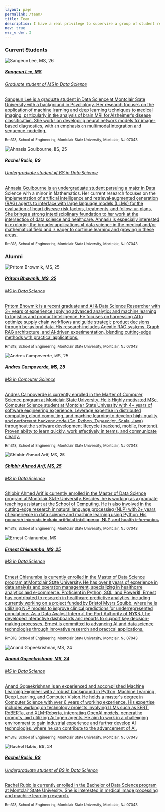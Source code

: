 ```yaml
---
layout: page
permalink: /team/
title: Team
description: I have a real privilege to supervise a group of student researchers to carry out various clinical and biomedical informatics studies. Here are the members affiliated with my research group.
nav: true
nav_order: 2
---
```


<h3 class="mt-4">Current Students</h3>


<div class="card hoverable">
        <div class="row no-gutters">
            <div class="col-sm-4 col-md-3">
                <img src="../assets/img/profile/SangeunLee.png" class="card-img img-fluid" alt="Sangeun Lee, MS, 26">
            </div>
            <div class="team col-sm-8 col-md-9">
                <div class="card-body">
                     <a href="https://www.linkedin.com/in/ahnasia-goulbourne-302920190" target="_blank" rel="noopener noreferrer">
                    <h5 class="card-title"> Sangeun Lee, MS</h5>
                    <h6 class="card-subtitle mb-2 text-muted">Graduate student of MS in Data Science</h6>
                    <p class="card-text">
                        Sangeun Lee is a graduate student in Data Science at Montclair State University with a background in Psychology. Her research focuses on the application of machine learning and deep learning techniques to medical imaging, particularly in the analysis of brain MRI for Alzheimer’s disease classification. 
                        She works on developing neural network models for image-based diagnostics, with an emphasis on multimodal integration and sequence modeling.
                    </p>
                    </a>
                        <a href="mailto:lees37@montclair.edu" class="card-link"><i class="fas fa-envelope"></i></a>
                        <a href="https://www.linkedin.com/in/sangeun-lee-480a35361/" class="card-link" target="_blank" rel="noopener noreferrer"><i class="fas fa-globe"></i></a>
                    <p class="card-text">
                        <small class="test-muted"><i class="fas fa-thumbtack"></i> Rm318, School of Engineering, Montclair State University, Montclair, NJ 07043
                        </small>
                    </p>
                </div>
            </div>
        </div>
</div>

<div class="mt-3"></div>

<div class="card hoverable">
        <div class="row no-gutters">
            <div class="col-sm-4 col-md-3">
                <img src="../assets/img/profile/AhnasiaGoulbourne.jpg" class="card-img img-fluid" alt="Ahnasia Goulbourne, BS, 25">
            </div>
            <div class="team col-sm-8 col-md-9">
                <div class="card-body">
                     <a href="https://www.linkedin.com/in/ahnasia-goulbourne-302920190" target="_blank" rel="noopener noreferrer">
                    <h5 class="card-title"> Rachel Rubio, BS</h5>
                    <h6 class="card-subtitle mb-2 text-muted">Undergraduate student of BS in Data Science</h6>
                    <p class="card-text">
                        Ahnasia Goulbourne is an undergraduate student pursuing a major in Data Science with a minor in Mathematics. Her current research focuses on the implementation of artificial intelligence and retrieval-augmented generation (RAG) agents to interface with large language models (LLMs) for the evaluation of heart disease risk factors, treatments, and follow-up plans. 
                        She brings a strong interdisciplinary foundation to her work at the intersection of data science and healthcare. Ahnasia is especially interested in exploring the broader applications of data science in the medical and/or mathematical field and is eager to continue learning and growing in these areas.
                    </p>
                    </a>
                        <a href="mailto:goulbournea1@montclair.edu" class="card-link"><i class="fas fa-envelope"></i></a>
                        <a href="https://www.linkedin.com/in/Rachel2025/" class="card-link" target="_blank" rel="noopener noreferrer"><i class="fas fa-globe"></i></a>
                    <p class="card-text">
                        <small class="test-muted"><i class="fas fa-thumbtack"></i> Rm318, School of Engineering, Montclair State University, Montclair, NJ 07043
                        </small>
                    </p>
                </div>
            </div>
        </div>
</div>



<h3 class="mt-4">Alumni</h3>

<div class="card hoverable">
        <div class="row no-gutters">
            <div class="col-sm-4 col-md-3">
                <img src="../assets/img/profile/PritomBhowmik.jpg" class="card-img img-fluid" alt="Pritom Bhowmik, MS, 25">
            </div>
            <div class="team col-sm-8 col-md-9">
                <div class="card-body">
                     <a href="https://linkedin.com/in/bhowmikpritom" target="_blank" rel="noopener noreferrer">
                    <h5 class="card-title"> Pritom Bhowmik, MS, 25</h5>
                    <h6 class="card-subtitle mb-2 text-muted">MS in Data Science</h6>
                    <p class="card-text">
                        Pritom Bhowmik is a recent graduate and AI & Data Science Researcher with 3+ years of experience applying advanced analytics and machine learning to logistics and product intelligence. 
                        He focuses on harnessing AI to optimize supply chain workflows and guide strategic product decisions through behavioral data. His research includes Agentic RAG systems, Graph RAG architecture, and AI-driven experimentation, blending cutting-edge methods with practical applications.
                    </p>
                    </a>
                        <a href="mailto:bhowmikp1@montclair.edu" class="card-link"><i class="fas fa-envelope"></i></a>
                        <a href="tel:+1%20862%20399%209031" class="card-link"><i class="fas fa-phone"></i></a>
                        <a href="https://pritom02bh.github.io/" class="card-link"><i class="fab fa-github"></i></a>
                        <a href="https://linkedin.com/in/bhowmikpritom" class="card-link" target="_blank" rel="noopener noreferrer"><i class="fas fa-globe"></i></a>
                    <p class="card-text">
                        <small class="test-muted"><i class="fas fa-thumbtack"></i> Rm318, School of Engineering, Montclair State University, Montclair, NJ 07043
                        </small>
                    </p>
                </div>
            </div>
        </div>
</div>

<div class="mt-3"></div>

<div class="card hoverable">
        <div class="row no-gutters">
            <div class="col-sm-4 col-md-3">
                <img src="../assets/img/profile/AndresCampoverde.png" class="card-img img-fluid" alt="Andres Campoverde, MS, 25">
            </div>
            <div class="team col-sm-8 col-md-9">
                <div class="card-body">
                     <a href="https://linkedin.com/in/wilson-andres-campoverde" target="_blank" rel="noopener noreferrer">
                    <h5 class="card-title"> Andres Campoverde, MS, 25</h5>
                    <h6 class="card-subtitle mb-2 text-muted">MS in Computer Science</h6>
                    <p class="card-text">
                        Andres Campoverde is currently enrolled in the Master of Computer Science program at Montclair State University. 
                        He is Highly motivated MSc. Computer Science student at Montclair State University with 4+ years of software engineering experience. 
                        Leverage expertise in distributed computing, cloud computing, and machine learning to develop high-quality and performant backend code (Go, Python, Typescript, Scala, Java) throughout the software development lifecycle (backend, mobile, frontend). 
                        Proven ability to learn quickly, work effectively in teams, and communicate clearly.
                    </p>
                    </a>
                        <a href="mailto:campoverdea4@montclair.edu" class="card-link"><i class="fas fa-envelope"></i></a>
                        <a href="tel:+1%20551%20375%209511" class="card-link"><i class="fas fa-phone"></i></a>
                        <a href="https://linkedin.com/in/wilson-andres-campoverde" class="card-link" target="_blank" rel="noopener noreferrer"><i class="fas fa-globe"></i></a>
                    <p class="card-text">
                        <small class="test-muted"><i class="fas fa-thumbtack"></i> Rm318, School of Engineering, Montclair State University, Montclair, NJ 07043
                        </small>
                    </p>
                </div>
            </div>
        </div>
</div>

<div class="mt-3"></div>

<div class="card hoverable">
        <div class="row no-gutters">
            <div class="col-sm-4 col-md-3">
                <img src="../assets/img/profile/ShibbirAhmed.png" class="card-img img-fluid" alt="Shibbir Ahmed Arif, MS, 25">
            </div>
            <div class="team col-sm-8 col-md-9">
                <div class="card-body">
                     <a href="https://www.linkedin.com/in/ShibbirAhmedArif/" target="_blank" rel="noopener noreferrer">
                    <h5 class="card-title"> Shibbir Ahmed Arif, MS, 25</h5>
                    <h6 class="card-subtitle mb-2 text-muted">MS in Data Science</h6>
                    <p class="card-text">
                        Shibbir Ahmed Arif is currently enrolled in the Master of Data Science program at Montclair State University. 
                        Besides, he is working as a graduate teaching assistant at the School of Computing. 
                        He is also involved in the cutting-edge research in natural language processing (NLP) with 2+ years of experience in data science and machine learning using Python. 
                        His research interests include artificial intelligence, NLP, and health informatics.                    
                    </p>
                    </a>
                        <a href="mailto:arifs1@montclair.edu" class="card-link"><i class="fas fa-envelope"></i></a>
                        <a href="tel:+1%20914%20882%206658" class="card-link"><i class="fas fa-phone"></i></a>
                        <a href="https://orcid.org/0009-0009-2379-1208" class="card-link" target="_blank" rel="noopener noreferrer"><i class="fab fa-orcid"></i></a>
                        <a href="https://x.com/Shibbir888" class="card-link" target="_blank" rel="noopener noreferrer"><i class="fab fa-twitter"></i></a>
                        <a href="https://www.linkedin.com/in/ShibbirAhmedArif/" class="card-link" target="_blank" rel="noopener noreferrer"><i class="fas fa-globe"></i></a>
                    <p class="card-text">
                        <small class="test-muted"><i class="fas fa-thumbtack"></i> Rm318, School of Engineering, Montclair State University, Montclair, NJ 07043
                        </small>
                    </p>
                </div>
            </div>
        </div>
</div>

<div class="mt-3"></div>

<div class="card hoverable">
        <div class="row no-gutters">
            <div class="col-sm-4 col-md-3">
                <img src="../assets/img/profile/ErnestC.png" class="card-img img-fluid" alt="Ernest Chianumba, MS">
            </div>
            <div class="team col-sm-8 col-md-9">
                <div class="card-body">
                     <a href="https://www.linkedin.com/in/ernest-chianumba" target="_blank" rel="noopener noreferrer">
                    <h5 class="card-title"> Ernest Chianumba, MS, 25</h5>
                    <h6 class="card-subtitle mb-2 text-muted">MS in Data Science</h6>
                    <p class="card-text">
                        Ernest Chianumba is currently enrolled in the Master of Data Science program at Montclair State University. 
                        He has over 8 years of experience in data analysis and operation management, specializing in healthcare analytics and e-commerce. 
                        Proficient in Python, SQL, and PowerBI, Ernest has contributed to research in healthcare predictive analytics, including currently working on a project funded by Bristol Myers Squibb, where he is utilizing NLP models to improve clinical predictions for underrepresented populations. 
                        As a Data Analyst Intern at the Port Authority of NY&NJ, he developed interactive dashboards and reports to support key decision-making processes. Ernest is committed to advancing AI and data science technologies through innovative research and practical applications.                   
                    </p>
                    </a>
                        <a href="mailto:chianumbae1@montclair.edu" class="card-link"><i class="fas fa-envelope"></i></a>
                        <a href="tel:+1%20973%20517%206484" class="card-link"><i class="fas fa-phone"></i></a>
                        <a href="https://www.linkedin.com/in/ernest-chianumba" class="card-link" target="_blank" rel="noopener noreferrer"><i class="fas fa-globe"></i></a>
                    <p class="card-text">
                        <small class="test-muted"><i class="fas fa-thumbtack"></i> Rm318, School of Engineering, Montclair State University, Montclair, NJ 07043
                        </small>
                    </p>
                </div>
            </div>
        </div>
</div>

<div class="mt-3"></div>

<div class="card hoverable">
        <div class="row no-gutters">
            <div class="col-sm-4 col-md-3">
                <img src="../assets/img/profile/AnandGopeekrishnan.png" class="card-img img-fluid" alt="Anand Gopeekrishnan, MS, 24">
            </div>
            <div class="team col-sm-8 col-md-9">
                <div class="card-body">
                     <a href="https://www.linkedin.com/in/anand-gopeekrishnan/" target="_blank" rel="noopener noreferrer">
                    <h5 class="card-title"> Anand Gopeekrishnan, MS, 24</h5>
                    <h6 class="card-subtitle mb-2 text-muted">MS in Data Science</h6>
                    <p class="card-text">
                        Anand Gopeekrishnan is an experienced and accomplished Machine Learning Engineer with a robust background in Python, Machine Learning, Deep Learning, and Computer Vision. 
                        He holds a master's degree in Computer Science with over 6 years of working experience. 
                        His expertise includes working on technology projects involving LLMs such as BERT, RoBERTa, and XLM-Roberta, integrating OpenAI models, generating prompts, and utilizing Autogen agents. 
                        He aim to work in a challenging environment to gain industrial experience and further develop AI technologies, where he can contribute to the advancement of AI.                    
                    </p>
                    </a>
                        <a href="mailto:gopeekrishna1@montclair.edu" class="card-link"><i class="fas fa-envelope"></i></a>
                        <a href="tel:+1%20609%20598%205125" class="card-link"><i class="fas fa-phone"></i></a>
                        <a href="https://orcid.org/0009-0009-1082-8462" class="card-link" target="_blank" rel="noopener noreferrer"><i class="fab fa-orcid"></i></a>
                        <a href="https://www.linkedin.com/in/anand-gopeekrishnan/" class="card-link" target="_blank" rel="noopener noreferrer"><i class="fas fa-globe"></i></a>
                    <p class="card-text">
                        <small class="test-muted"><i class="fas fa-thumbtack"></i> Rm318, School of Engineering, Montclair State University, Montclair, NJ 07043
                        </small>
                    </p>
                </div>
            </div>
        </div>
</div>

<div class="mt-3"></div>

<div class="card hoverable">
        <div class="row no-gutters">
            <div class="col-sm-4 col-md-3">
                <img src="../assets/img/profile/RachelRubio.png" class="card-img img-fluid" alt="Rachel Rubio, BS, 24">
            </div>
            <div class="team col-sm-8 col-md-9">
                <div class="card-body">
                     <a href="https://www.linkedin.com/in/Rachel2025/" target="_blank" rel="noopener noreferrer">
                    <h5 class="card-title"> Rachel Rubio, BS</h5>
                    <h6 class="card-subtitle mb-2 text-muted">Undergraduate student of BS in Data Science</h6>
                    <p class="card-text">
                        Rachel Rubio is currently enrolled in the Bachelor of Data Science program at Montclair State University. 
                        She is interested in medical image processing and machine learning research.
                    </p>
                    </a>
                        <a href="mailto:rubior1@montclair.edu" class="card-link"><i class="fas fa-envelope"></i></a>
                        <a href="tel:+1%20732%20770%200656" class="card-link"><i class="fas fa-phone"></i></a>
                        <a href="https://www.linkedin.com/in/Rachel2025/" class="card-link" target="_blank" rel="noopener noreferrer"><i class="fas fa-globe"></i></a>
                    <p class="card-text">
                        <small class="test-muted"><i class="fas fa-thumbtack"></i> Rm318, School of Engineering, Montclair State University, Montclair, NJ 07043
                        </small>
                    </p>
                </div>
            </div>
        </div>
</div>


